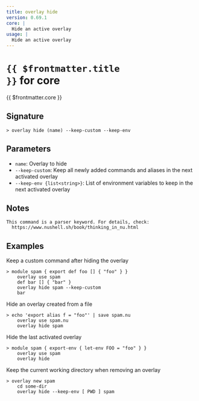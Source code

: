 ```yaml
---
title: overlay hide
version: 0.69.1
core: |
  Hide an active overlay
usage: |
  Hide an active overlay
---
```


# <code>{{ $frontmatter.title }}</code> for core

<div class='command-title'>{{ $frontmatter.core }}</div>

## Signature

```> overlay hide (name) --keep-custom --keep-env```

## Parameters

 -  `name`: Overlay to hide
 -  `--keep-custom`: Keep all newly added commands and aliases in the next activated overlay
 -  `--keep-env {list<string>}`: List of environment variables to keep in the next activated overlay

## Notes
```text
This command is a parser keyword. For details, check:
  https://www.nushell.sh/book/thinking_in_nu.html
```
## Examples

Keep a custom command after hiding the overlay
```shell
> module spam { export def foo [] { "foo" } }
    overlay use spam
    def bar [] { "bar" }
    overlay hide spam --keep-custom
    bar

```

Hide an overlay created from a file
```shell
> echo 'export alias f = "foo"' | save spam.nu
    overlay use spam.nu
    overlay hide spam
```

Hide the last activated overlay
```shell
> module spam { export-env { let-env FOO = "foo" } }
    overlay use spam
    overlay hide
```

Keep the current working directory when removing an overlay
```shell
> overlay new spam
    cd some-dir
    overlay hide --keep-env [ PWD ] spam
```
